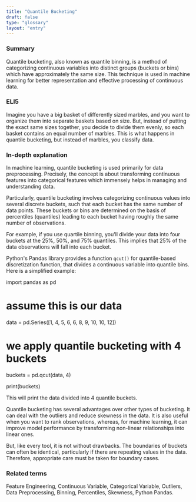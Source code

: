 ```yaml
---
title: "Quantile Bucketing"
draft: false
type: "glossary"
layout: "entry"
---
```


### Summary
Quantile bucketing, also known as quantile binning, is a method of categorizing continuous variables into distinct groups (buckets or bins) which have approximately the same size. This technique is used in machine learning for better representation and effective processing of continuous data.  

### ELI5
Imagine you have a big basket of differently sized marbles, and you want to organize them into separate baskets based on size. But, instead of putting the exact same sizes together, you decide to divide them evenly, so each basket contains an equal number of marbles. This is what happens in quantile bucketing, but instead of marbles, you classify data.

### In-depth explanation
In machine learning, quantile bucketing is used primarily for data preprocessing. Precisely, the concept is about transforming continuous features into categorical features which immensely helps in managing and understanding data.

Particularly, quantile bucketing involves categorizing continuous values into several discrete buckets, such that each bucket has the same number of data points. These buckets or bins are determined on the basis of percentiles (quantiles) leading to each bucket having roughly the same number of observations.

For example, if you use quartile binning, you'll divide your data into four buckets at the 25%, 50%, and 75% quantiles. This implies that 25% of the data observations will fall into each bucket.

Python's Pandas library provides a function `qcut()` for quantile-based discretization function, that divides a continuous variable into quantile bins. Here is a simplified example:

import pandas as pd

# assume this is our data
data = pd.Series([1, 4, 5, 6, 6, 8, 9, 10, 10, 12])

# we apply quantile bucketing with 4 buckets
buckets = pd.qcut(data, 4)

print(buckets)

This will print the data divided into 4 quantile buckets.

Quantile bucketing has several advantages over other types of bucketing. It can deal with the outliers and reduce skewness in the data. It is also useful when you want to rank observations, whereas, for machine learning, it can improve model performance by transforming non-linear relationships into linear ones.

But, like every tool, it is not without drawbacks. The boundaries of buckets can often be identical, particularly if there are repeating values in the data. Therefore, appropriate care must be taken for boundary cases.

### Related terms
Feature Engineering, Continuous Variable, Categorical Variable, Outliers, Data Preprocessing, Binning, Percentiles, Skewness, Python Pandas.
